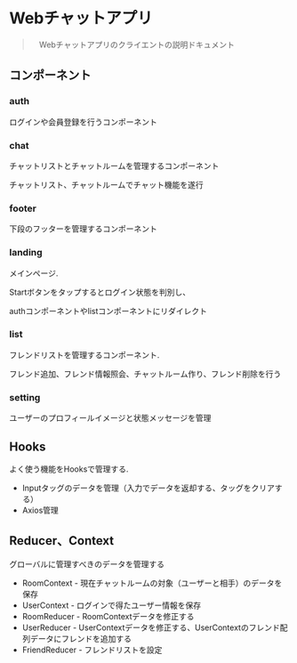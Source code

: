 # Webチャットアプリ

> 　Webチャットアプリのクライエントの説明ドキュメント

## コンポーネント

### auth

ログインや会員登録を行うコンポーネント

### chat

チャットリストとチャットルームを管理するコンポーネント

チャットリスト、チャットルームでチャット機能を遂行

### footer

下段のフッターを管理するコンポーネント

### landing

メインページ.

Startボタンをタップするとログイン状態を判別し、

authコンポーネントやlistコンポーネントにリダイレクト

### list

フレンドリストを管理するコンポーネント.

フレンド追加、フレンド情報照会、チャットルーム作り、フレンド削除を行う

### setting

ユーザーのプロフィールイメージと状態メッセージを管理

## Hooks

よく使う機能をHooksで管理する.

- Inputタッグのデータを管理（入力でデータを返却する、タッグをクリアする）
- Axios管理

## Reducer、Context

グローバルに管理すべきのデータを管理する

- RoomContext - 現在チャットルームの対象（ユーザーと相手）のデータを保存
- UserContext - ログインで得たユーザー情報を保存
- RoomReducer - RoomContextデータを修正する
- UserReducer - UserContextデータを修正する、UserContextのフレンド配列データにフレンドを追加する
- FriendReducer - フレンドリストを設定